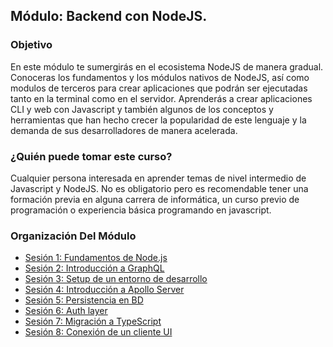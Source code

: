 ## Módulo: Backend con NodeJS.

### Objetivo
En este módulo te sumergirás en el ecosistema NodeJS de manera gradual. 
Conoceras los fundamentos y los módulos nativos de  NodeJS, así como modulos de terceros para crear aplicaciones que podrán ser ejecutadas tanto en la terminal como en el servidor.
Aprenderás a crear aplicaciones CLI y web con Javascript y también algunos de los conceptos y herramientas que han hecho crecer la popularidad de este lenguaje y la demanda de sus desarrolladores de manera acelerada.

### ¿Quién puede tomar este curso?

Cualquier persona interesada en aprender temas de nivel intermedio de Javascript y NodeJS.
No es obligatorio pero es recomendable tener una formación previa en alguna carrera de informática, un curso previo de programación o experiencia básica programando en javascript.

### Organización Del Módulo

- [Sesión 1: Fundamentos de Node.js](./sesion01)
- [Sesión 2: Introducción a GraphQL](./sesion02)
- [Sesión 3: Setup de un entorno de desarrollo](./sesion03)
- [Sesión 4: Introducción a Apollo Server](./sesion04)
- [Sesión 5: Persistencia en BD](./sesion05)
- [Sesión 6: Auth layer](./sesion06)
- [Sesión 7: Migración a TypeScript](./sesion07)
- [Sesión 8: Conexión de un cliente UI](./sesion08)
